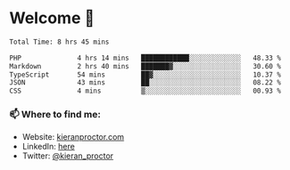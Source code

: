 # Welcome 🦘

<!--START_SECTION:waka-->

```txt
Total Time: 8 hrs 45 mins

PHP              4 hrs 14 mins   ████████████░░░░░░░░░░░░░   48.33 %
Markdown         2 hrs 40 mins   ███████▓░░░░░░░░░░░░░░░░░   30.60 %
TypeScript       54 mins         ██▓░░░░░░░░░░░░░░░░░░░░░░   10.37 %
JSON             43 mins         ██░░░░░░░░░░░░░░░░░░░░░░░   08.22 %
CSS              4 mins          ▒░░░░░░░░░░░░░░░░░░░░░░░░   00.93 %
```

<!--END_SECTION:waka-->

### 📫 Where to find me:

-   Website: [kieranproctor.com](https://kieranproctor.com/)
-   LinkedIn: [here](https://www.linkedin.com/in/kieran-proctor-086b5a159/)
-   Twitter: [@kieran_proctor](https://twitter.com/kieran_proctor)
